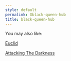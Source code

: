 ```yaml
---
style: default
permalink: Xblack-queen-hub
title: black-queen-hub
---
```

You may also like:

[Euclid](http://scp-wiki.net/euclid-arc)

[Attacking The Darkness](http://scp-wiki.net/gdp2-attacking-the-darkness)
